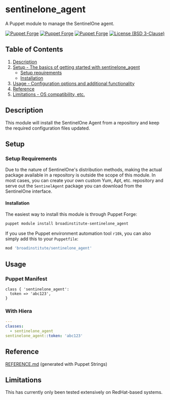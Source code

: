 # sentinelone_agent

A Puppet module to manage the SentinelOne agent.

[![Puppet Forge](https://img.shields.io/puppetforge/dt/broadinstitute/sentinelone_agent.svg)](https://forge.puppetlabs.com/broadinstitute/sentinelone_agent)
[![Puppet Forge](https://img.shields.io/puppetforge/v/broadinstitute/sentinelone_agent.svg)](https://forge.puppetlabs.com/broadinstitute/sentinelone_agent)
[![Puppet Forge](https://img.shields.io/puppetforge/f/broadinstitute/sentinelone_agent.svg)](https://forge.puppetlabs.com/broadinstitute/sentinelone_agent)
[![License (BSD 3-Clause)](https://img.shields.io/badge/license-BSD--3--Clause-blue.svg)](https://opensource.org/licenses/BSD-3-Clause)

## Table of Contents

1. [Description](#description)
2. [Setup - The basics of getting started with sentinelone_agent](#setup)
    * [Setup requirements](#setup-requirements)
    * [Installation](#installation)
3. [Usage - Configuration options and additional functionality](#usage)
4. [Reference](#reference)
5. [Limitations - OS compatibility, etc.](#limitations)

## Description

This module will install the SentinelOne Agent from a repository and keep the required configuration files updated.

## Setup

### Setup Requirements

Due to the nature of SentinelOne's distribution methods, making the actual package available in a repository is outside the scope of this module.  In most cases, you can create your own custom Yum, Apt, etc. repository and serve out the `SentinelAgent` package you can download from the SentinelOne interface.

#### Installation

The easiest way to install this module is through Puppet Forge:

``` sh
puppet module install broadinstitute-sentinelone_agent
```

If you use the Puppet environment automation tool `r10k`, you can also simply add this to your `Puppetfile`:

```ruby
mod 'broadinstitute/sentinelone_agent'
```

## Usage

### Puppet Manifest

```puppet
class { 'sentinelone_agent':
  token => 'abc123',
}
```

### With Hiera

```yaml
---
classes:
  - sentinelone_agent
sentinelone_agent::token: 'abc123'
```

## Reference

[REFERENCE.md](REFERENCE.md) (generated with Puppet Strings)

## Limitations

This has currently only been tested extensively on RedHat-based systems.

